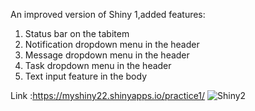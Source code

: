 
An improved version of Shiny 1,added features:

1. Status bar on the tabitem
2. Notification dropdown menu in the header
3. Message dropdown menu in the header
4. Task dropdown menu in the header
5. Text input feature in the body

Link :https://myshiny22.shinyapps.io/practice1/
![Shiny2](https://user-images.githubusercontent.com/52372365/119054740-ddc5dc80-b9d0-11eb-9ee1-7166425db3a3.PNG)

